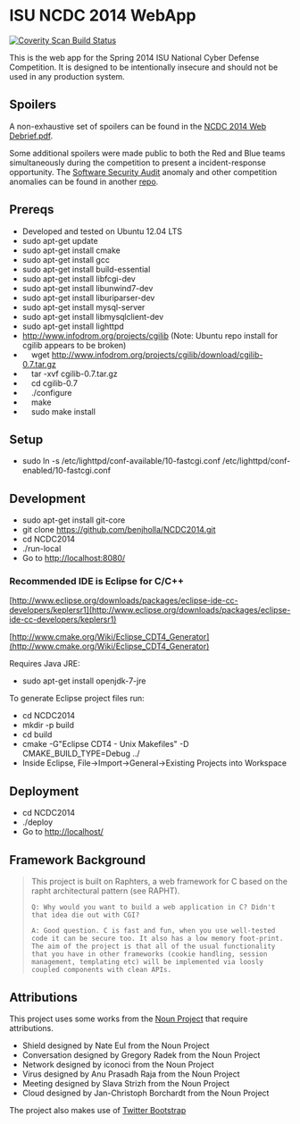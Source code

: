 # ISU NCDC 2014 WebApp

<a href="https://scan.coverity.com/projects/1311">
  <img alt="Coverity Scan Build Status"
       src="https://scan.coverity.com/projects/1311/badge.svg"/>
</a>

This is the web app for the Spring 2014 ISU National Cyber Defense Competition.  It is designed to be intentionally insecure and should not be used in any production system.

## Spoilers
A non-exhaustive set of spoilers can be found in the  [NCDC 2014 Web Debrief.pdf](https://github.com/benjholla/NCDC2014/raw/master/NCDC%202014%20Web%20Debrief.pdf).

Some additional spoilers were made public to both the Red and Blue teams simultaneously during the competition to present a incident-response opportunity.  The [Software Security Audit](https://github.com/benjholla/ISU_Spring_2014_NCDC_Anomalies/tree/master/Anomalies/Software%20Security%20Audit) anomaly and other competition anomalies can be found in another [repo](https://github.com/benjholla/ISU_Spring_2014_NCDC_Anomalies).

## Prereqs
* Developed and tested on Ubuntu 12.04 LTS
* sudo apt-get update
* sudo apt-get install cmake
* sudo apt-get install gcc 
* sudo apt-get install build-essential
* sudo apt-get install libfcgi-dev
* sudo apt-get install libunwind7-dev
* sudo apt-get install liburiparser-dev
* sudo apt-get install mysql-server
* sudo apt-get install libmysqlclient-dev
* sudo apt-get install lighttpd
* http://www.infodrom.org/projects/cgilib (Note: Ubuntu repo install for cgilib appears to be broken)
* &nbsp;&nbsp;&nbsp;&nbsp;wget http://www.infodrom.org/projects/cgilib/download/cgilib-0.7.tar.gz
* &nbsp;&nbsp;&nbsp;&nbsp;tar -xvf cgilib-0.7.tar.gz
* &nbsp;&nbsp;&nbsp;&nbsp;cd cgilib-0.7
* &nbsp;&nbsp;&nbsp;&nbsp;./configure
* &nbsp;&nbsp;&nbsp;&nbsp;make
* &nbsp;&nbsp;&nbsp;&nbsp;sudo make install

## Setup
* sudo ln -s /etc/lighttpd/conf-available/10-fastcgi.conf /etc/lighttpd/conf-enabled/10-fastcgi.conf

## Development
* sudo apt-get install git-core
* git clone https://github.com/benjholla/NCDC2014.git
* cd NCDC2014
* ./run-local
* Go to [http://localhost:8080/](http://localhost:8080/)

### Recommended IDE is Eclipse for C/C++
[http://www.eclipse.org/downloads/packages/eclipse-ide-cc-developers/keplersr1](http://www.eclipse.org/downloads/packages/eclipse-ide-cc-developers/keplersr1)

[http://www.cmake.org/Wiki/Eclipse_CDT4_Generator](http://www.cmake.org/Wiki/Eclipse_CDT4_Generator)

Requires Java JRE:
* sudo apt-get install openjdk-7-jre

To generate Eclipse project files run:
* cd NCDC2014
* mkdir -p build
* cd build
* cmake -G"Eclipse CDT4 - Unix Makefiles" -D CMAKE_BUILD_TYPE=Debug ../
* Inside Eclipse, File->Import->General->Existing Projects into Workspace

## Deployment
* cd NCDC2014
* ./deploy
* Go to [http://localhost/](http://localhost/)

## Framework Background
> This project is built on Raphters, a web framework for C based on the rapht architectural pattern (see RAPHT).
>     
>     Q: Why would you want to build a web application in C? Didn't that idea die out with CGI?
>     
>     A: Good question. C is fast and fun, when you use well-tested code it can be secure too. It also has a low memory foot-print. The aim of the project is that all of the usual functionality that you have in other frameworks (cookie handling, session management, templating etc) will be implemented via loosly coupled components with clean APIs.

## Attributions
This project uses some works from the [Noun Project](http://thenounproject.com/) that require attributions.
* Shield designed by Nate Eul from the Noun Project
* Conversation designed by Gregory Radek from the Noun Project
* Network designed by iconoci from the Noun Project 
* Virus designed by Anu Prasadh Raja from the Noun Project
* Meeting designed by Slava Strizh from the Noun Project
* Cloud designed by Jan-Christoph Borchardt from the Noun Project

The project also makes use of [Twitter Bootstrap](http://getbootstrap.com/)

